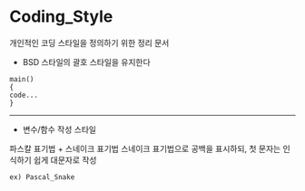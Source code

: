 # Coding_Style
개인적인 코딩 스타일을 정의하기 위한 정리 문서

- BSD 스타일의 괄호 스타일을 유지한다

```
main()
{
code...
}
```

---

- 변수/함수 작성 스타일

파스칼 표기법 + 스네이크 표기법
스네이크 표기법으로 공백을 표시하되, 첫 문자는 인식하기 쉽게 대문자로 작성


```
ex) Pascal_Snake
```
